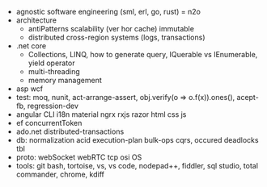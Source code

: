 * agnostic software engineering (sml, erl, go, rust) = n2o
* architecture
  * antiPatterns scalability (ver hor cache) immutable
  * distributed cross-region systems (logs, transactions)
* .net core
  * Collections, LINQ, how to generate query, IQuerable vs IEnumerable, yield operator
  * multi-threading
  * memory management
* asp wcf
* test: moq, nunit, act-arrange-assert, obj.verify(o => o.f(x)).ones(), acept-fb, regression-dev
* angular CLI i18n material ngrx rxjs razor html css js
* ef concurrentToken
* ado.net distributed-transactions
* db: normalization acid execution-plan bulk-ops cqrs, occured deadlocks tbl
* proto: webSocket webRTC tcp osi OS
* tools: git bash, tortoise, vs, vs code, nodepad++, fiddler, sql studio, total commander, chrome, kdiff
